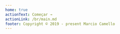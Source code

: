 ```yaml
---
home: true
actionText: Começar →
actionLink: /br/main.md
footer: Copyright © 2019 - present Marcio Camello
---
```

